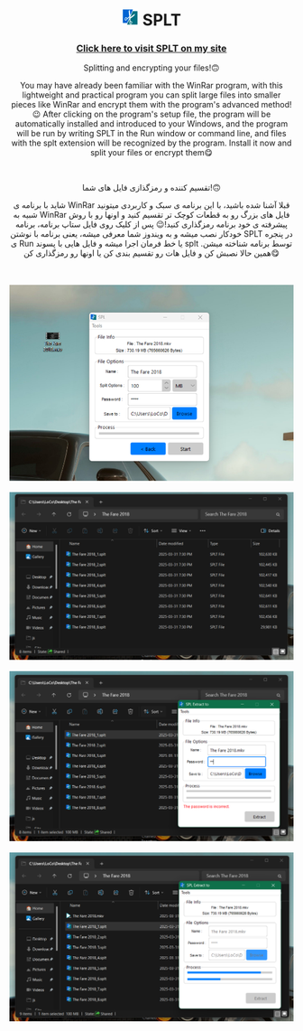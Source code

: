 <h1 align="center"> <img width="30" src="/images/icon.png" alt="LoCoToring" /> SPLT </h1>
<h3 align="center"> <a href="https://loco81.ir/skills/SPLT"> Click here to visit SPLT on my site </a> </h3>
<p align="center"> Splitting and encrypting your files!🙃 </p>
<p align="center"> You may have already been familiar with the WinRar program, with this lightweight and practical program you can split large files into smaller pieces like WinRar and encrypt them with the program's advanced method!😉 After clicking on the program's setup file, the program will be automatically installed and introduced to your Windows, and the program will be run by writing SPLT in the Run window or command line, and files with the splt extension will be recognized by the program. Install it now and split your files or encrypt them😋 </p>
<br>
<p align="center"> تقسیم کننده و رمزگذازی فایل های شما!🙃 </p>
<p align="center">  شاید با برنامه ی WinRar قبلا آشنا شده باشید، با این برنامه ی سبک و کاربردی میتونید شبیه به WinRar فایل های بزرگ رو به قطعات کوچک تر تقسیم کنید و اونها رو با روش پیشرفته ی خود برنامه رمزگذاری کنید!😉 پس از کلیک روی فایل ستاپ برنامه، برنامه خودکار نصب میشه و به ویندوز شما معرفی میشه، یعنی برنامه با نوشتن SPLT در پنجره ی Run یا خط فرمان اجرا میشه و فایل هایی با پسوند splt توسط برنامه شناخته میشن. همین حالا نصبش کن و فایل هات رو تقسیم بندی کن یا اونها رو رمزگذاری کن😋 </p>
<br>
<br>
<div align="center">
  <img width="700" src="/images/01.png" alt="SPLT" />
</div>
<br>
<div align="center">
  <img width="700" src="/images/02.png" alt="SPLT" />
</div>
<br>
<div align="center">
  <img width="700" src="/images/03.png" alt="SPLT" />
</div>
<br>
<div align="center">
  <img width="700" src="/images/04.png" alt="SPLT" />
</div>
